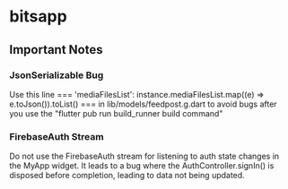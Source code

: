 # bitsapp

## Important Notes
### JsonSerializable Bug
Use this line === 'mediaFilesList': instance.mediaFilesList.map((e) => e.toJson()).toList() === in lib/models/feedpost.g.dart to avoid bugs after you use the "flutter pub run build_runner build command"

### FirebaseAuth Stream
Do not use the FirebaseAuth stream for listening to auth state changes in the MyApp widget. It leads to a bug where the AuthController.signIn() is disposed before completion, leading to data not being updated.